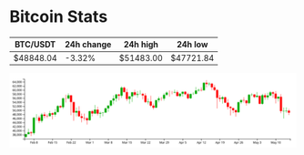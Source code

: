 # Bitcoin Stats

BTC/USDT|24h change|24h high|24h low|
|---|---|---|---|
|$48848.04|-3.32%|$51483.00|$47721.84|

<img src="./chart.svg">
